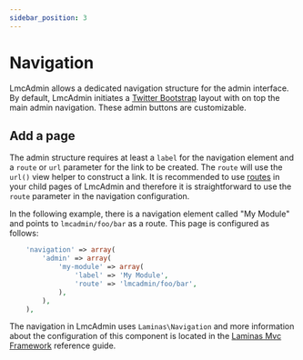 ```yaml
---
sidebar_position: 3
---
```

# Navigation
LmcAdmin allows a dedicated navigation structure for the admin interface. By default, LmcAdmin initiates a [Twitter Bootstrap](http://twitter.github.com/bootstrap) layout with on top the main admin navigation. These admin buttons are customizable.

## Add a page
The admin structure requires at least a `label` for the navigation element and a `route` or `url` parameter for the link to be created. The `route` will use the `url()` view helper to construct a link. It is recommended to use [routes](Routes) in your child pages of LmcAdmin and therefore it is straightforward to use the `route` parameter in the navigation configuration.

In the following example, there is a navigation element called "My Module" and points to `lmcadmin/foo/bar` as a route. This page is configured as follows:

```php
    'navigation' => array(
        'admin' => array(
            'my-module' => array(
                'label' => 'My Module',
                'route' => 'lmcadmin/foo/bar',
            ),
        ),
    ),
```

The navigation in LmcAdmin uses `Laminas\Navigation` and more information about the configuration of this component is located in the [Laminas Mvc Framework](https://docs.laminas.dev/laminas-navigation/quick-start/) reference guide.
